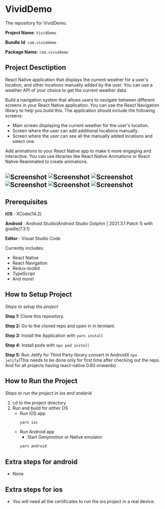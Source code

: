 # VividDemo

The repository for VividDemo.

**Project Name**: `VividDemo`

**Bundle Id**: `com.vividdemo`

**Package Name**: `com.vividdemo`

##  Project Desctiption
React Native application that displays the current weather for a user's location, and other locations manually added by the user. You can use a weather API of your choice to get the current weather data.

Build a navigation system that allows users to navigate between different screens in your React Native application. You can use the React Navigation library to help you build this. The application should include the following screens:

-   Main screen displaying the current weather for the user's location.
-   Screen where the user can add additional locations manually.
-   Screen where the user can see all the manually added locations and select one.

Add animations to your React Native app to make it more engaging and interactive. You can use libraries like React Native Animations or React Native Reanimated to create animations.

![Screenshot](images/image1.png)
![Screenshot](images/image2.png)
![Screenshot](images/image3.png)
![Screenshot](images/image4.png)
![Screenshot](images/image5.png)
![Screenshot](images/image6.png)
---

## Prerequisites

**iOS** : XCode(14.2)

**Android** : Android Studio(Android Studio Dolphin | 2021.3.1 Patch 1) with gradle(7.3.1)

**Editor** : Visual Studio Code


Currently includes:

- React Native
- React Navigation
- Redux-toolkit
- TypeScript
- And more!

## How to Setup Project

_Steps to setup the project_

**Step 1:** Clone this repository.

**Step 2:** Go to the cloned repo and open in in termianl.

**Step 3:** Install the Application with `yarn install`

**Step 4:** Install pods with `npx pod install`

**Step 5:** Run Jetify for Third Party library convert in AndroidX `npx jetify`(This needs to be done only for first time after checking out the repo. And for all projects having react-native 0.60 onwards)

## How to Run the Project

_Steps to run the project in ios and andorid_

1. cd to the project directory
2. Run and build for either OS
    * Run iOS app
        ```bash
        yarn ios
        ```
    * Run Android app
      * Start Genymotion or Native emulator
      ```bash
      yarn android
      ```

## Extra steps for android

- None

## Extra steps for ios

- You will need all the certificates to run the ios project in a real device.
